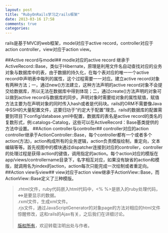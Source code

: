 ```yaml
---
layout: post
title: "RubyOnRails学习之rails框架"
date: 2013-03-16 17:58
comments: true
categories: 
---
```

rails是基于MVC的web框架，model对应于active record，controller对应于action controller，view对应于action view。
<!--more-->
##Active record与model##
modle对应的active record 继承于ActiveRecord::Base，类似于Hibernate，原理是利用文件名自动查找对应的业务对象与数据库中的表，由于数据的持久化，在每个表对应的唯一一个active record中声明表中每列的属性，这个过程需要一一对应。建立active record对象有两种方法；一，通过new()方法建立，这种方法声明的active record对象不会提交给数据库，所以无法在数据库中得到体现；二，通过create()方法声明的对象可以做到active record与数据库的同步。声明对象时需要给对象的属性赋值，赋值方法主要为在声明对象的同时传入hash或者是代码块。rails的ORM不需要像Java中SSH的大量配置文件，这要归功于“约定大于配置”理念。rails的数据库的配置需要到项目下config/database.yml中配置，数据库的表名是active record的类名的复数形式，例:catalogs-Catalog，这些可以在ActiveRecord：Base基类提供的方法中设置。
##Action controller与controller##
controller对应的action controller继承于ActionController::Base，每个controller都有一个或者多个action(方法)，action构成所有的业务逻辑，action负责模版绘制，重定向，文本编辑等等。首先视图中的模块通过dispatcher连接到对应的controller，controller的处理过程是获得:action的键值，调用指定的action。每个action对应的模版在app/views/controllername目录下，名字相互对应，如果没有缺省的action和模版，就调用名为index的action，action每次只能完成一次绘制或者重定向。
##Action view与view##
view对应于action view继承于ActionView::Base，而ActionView::Base定义了三种模版。
>.rhtml文件，ruby代码嵌入html代码中，<% %>是嵌入的ruby处理代码，<=>是要显示的数据。<br>
>.rxml文件，生成xml文件。<br>
>.rjs文件，通过JavaScriptGenerator的对象page的方法对相应的html文件惊醒修改，这和rails的Ajax有关，之后我们在详细讨论。<br><br>
[版权所有](http://xeostream.github.com/blog/2013/03/16/rubyonrails-one)，欢迎转载注明出处与作者。
